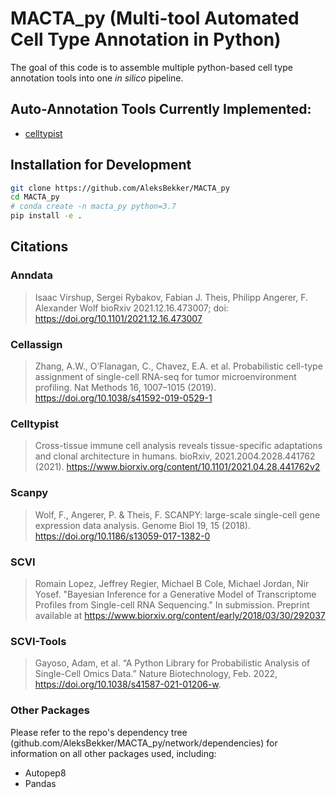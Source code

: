 # MACTA_py (Multi-tool Automated Cell Type Annotation in Python)

The goal of this code is to assemble multiple python-based cell type annotation tools into one *in silico* pipeline.

## Auto-Annotation Tools Currently Implemented:
- [celltypist](https://github.com/Teichlab/celltypist)

## Installation for Development

```bash
git clone https://github.com/AleksBekker/MACTA_py
cd MACTA_py
# conda create -n macta_py python=3.7
pip install -e .
```

## Citations

### Anndata

> Isaac Virshup, Sergei Rybakov, Fabian J. Theis, Philipp Angerer, F. Alexander Wolf
> bioRxiv 2021.12.16.473007; 
> doi: https://doi.org/10.1101/2021.12.16.473007

### Cellassign

> Zhang, A.W., O’Flanagan, C., Chavez, E.A. et al. 
> Probabilistic cell-type assignment of single-cell RNA-seq for tumor microenvironment profiling. 
> Nat Methods 16, 1007–1015 (2019). 
> https://doi.org/10.1038/s41592-019-0529-1

### Celltypist

> Cross-tissue immune cell analysis reveals tissue-specific adaptations and clonal architecture in humans. 
> bioRxiv, 2021.2004.2028.441762 (2021). 
> https://www.biorxiv.org/content/10.1101/2021.04.28.441762v2

### Scanpy

> Wolf, F., Angerer, P. & Theis, F. 
> SCANPY: large-scale single-cell gene expression data analysis. Genome Biol 19, 15 (2018). 
> https://doi.org/10.1186/s13059-017-1382-0

### SCVI

> Romain Lopez, Jeffrey Regier, Michael B Cole, Michael Jordan, Nir Yosef. 
> "Bayesian Inference for a Generative Model of Transcriptome Profiles from Single-cell RNA Sequencing." 
> In submission. Preprint available at https://www.biorxiv.org/content/early/2018/03/30/292037

### SCVI-Tools

> Gayoso, Adam, et al. 
> “A Python Library for Probabilistic Analysis of Single-Cell Omics Data.”
> Nature Biotechnology, Feb. 2022, 
> https://doi.org/10.1038/s41587-021-01206-w.

### Other Packages

Please refer to the repo's dependency tree (github.com/AleksBekker/MACTA_py/network/dependencies) 
for information on all other packages used, including: 

- Autopep8
- Pandas


